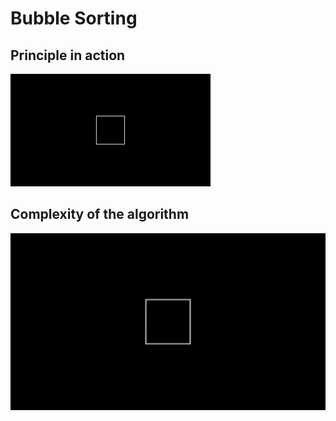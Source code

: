 # Bubble Sorting 
## Principle in action 
![Bubble sorting gif](resources/bubble.gif)
## Complexity of the algorithm 
<img src="resources/bubble.gif" alt="bubble" width="600"/>
